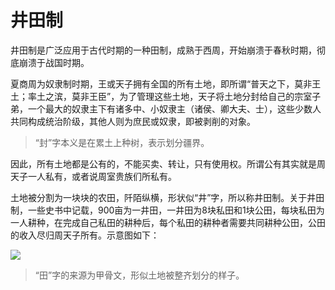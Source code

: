 # 井田制

井田制是广泛应用于古代时期的一种田制，成熟于西周，开始崩溃于春秋时期，彻底崩溃于战国时期。

夏商周为奴隶制时期，王或天子拥有全国的所有土地，即所谓“普天之下，莫非王土；率土之滨，莫非王臣”，为了管理这些土地，天子将土地分封给自己的宗室子弟，一个最大的奴隶主下有诸多中、小奴隶主（诸侯、卿大夫、士），这些少数人共同构成统治阶级，其他人则为庶民或奴隶，即被剥削的对象。

> “封”字本义是在累土上种树，表示划分疆界。

因此，所有土地都是公有的，不能买卖、转让，只有使用权。所谓公有其实就是周天子一人私有，或者说周室贵族们所私有。

土地被分割为一块块的农田，阡陌纵横，形状似“井”字，所以称井田制。关于井田制，一些史书中记载，900亩为一井田，一井田为8块私田和1块公田，每块私田为一人耕种，在完成自己私田的耕种后，每个私田的耕种者需要共同耕种公田，公田的收入尽归周天子所有。示意图如下：


![](https://xpzheng-book.oss-cn-shenzhen.aliyuncs.com/history/%E4%BA%95%E7%94%B0.gif)

> “田”字的来源为甲骨文，形似土地被整齐划分的样子。

